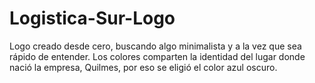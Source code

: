 # Logistica-Sur-Logo
Logo creado desde cero, buscando algo minimalista y a la vez que sea rápido de entender. Los colores comparten la identidad del lugar donde nació la empresa, Quilmes, por eso se eligió el color azul oscuro.
